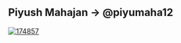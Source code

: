 ## Piyush Mahajan -> @piyumaha12

[![174857](https://user-images.githubusercontent.com/71897685/149906234-c0f1587b-49e5-4cbf-9034-a00f59ae2cf2.png)](www.linkedin.com/in/piyushmahajan98)

<!--
**piyumaha12/piyumaha12** is a ✨ _special_ ✨ repository because its `README.md` (this file) appears on your GitHub profile.

Here are some ideas to get you started:

- 🔭 I’m currently working on ...
- 🌱 I’m currently learning ...
- 👯 I’m looking to collaborate on ...
- 🤔 I’m looking for help with ...
- 💬 Ask me about ...
- 📫 How to reach me: ...
- 😄 Pronouns: ...
- ⚡ Fun fact: ...
-->
